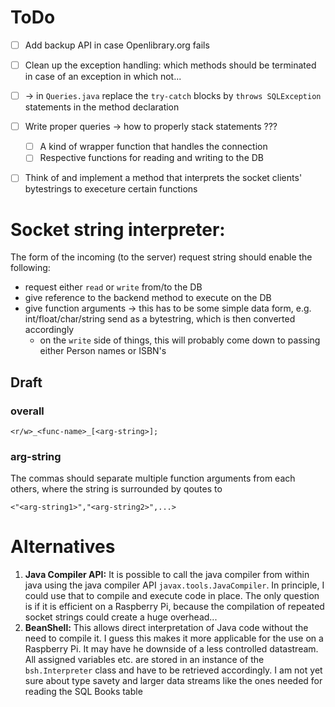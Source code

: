 # ToDo

- [ ] Add backup API in case Openlibrary.org fails
- [ ] Clean up the exception handling: which methods should be terminated in case of an exception in which not...
- [ ] -> in `Queries.java` replace the `try-catch` blocks by `throws SQLException` statements in the method declaration
- [ ] Write proper queries -> how to properly stack statements ???
    - [ ] A kind of wrapper function that handles the connection
    - [ ] Respective functions for reading and writing to the DB
- [ ] Think of and implement a method that interprets the socket clients' bytestrings to execeture certain functions



# Socket string interpreter:

The form of the incoming (to the server) request string should enable the following:
- request either `read` or `write` from/to the DB
- give reference to the backend method to execute on the DB
- give function arguments -> this has to be some simple data form, e.g. int/float/char/string send as a bytestring, which is then converted accordingly
    - on the `write` side of things, this will probably come down to passing either Person names or ISBN's

## Draft

### overall

```
<r/w>_<func-name>_[<arg-string>];
```

### arg-string

The commas should separate multiple function arguments from each others, where the string is surrounded by qoutes to 

```
<"<arg-string1>","<arg-string2>",...>
```

# Alternatives

1. **Java Compiler API:** It is possible to call the java compiler from within java using the java compiler API `javax.tools.JavaCompiler`. In principle, I could use that to compile and execute code in place. The only question is if it is efficient on a Raspberry Pi, because the compilation of repeated socket strings could create a huge overhead...
2. **BeanShell:** This allows direct interpretation of Java code without the need to compile it. I guess this makes it more applicable for the use on a Raspberry Pi. It may have he downside of a less controlled datastream. All assigned variables etc. are stored in an instance of the `bsh.Interpreter` class and have to be retrieved accordingly. I am not yet sure about type savety and larger data streams like the ones needed for reading the SQL Books table

